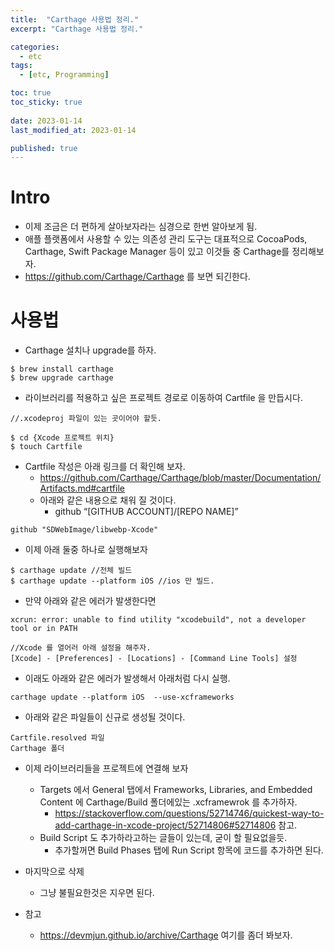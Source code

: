 ```yaml
---
title:  "Carthage 사용법 정리."
excerpt: "Carthage 사용법 정리."

categories:
  - etc
tags:
  - [etc, Programming]

toc: true
toc_sticky: true
 
date: 2023-01-14
last_modified_at: 2023-01-14

published: true
---
```


# Intro
* 이제 조금은 더 편하게 살아보자라는 심경으로 한번 알아보게 됨.
* 애플 플랫폼에서 사용할 수 있는 의존성 관리 도구는 대표적으로 CocoaPods, Carthage, Swift Package Manager 등이 있고 이것들 중 Carthage를 정리해보자.
* https://github.com/Carthage/Carthage 를 보면 되긴한다.

# 사용법
* Carthage 설치나 upgrade를 하자.
```
$ brew install carthage
$ brew upgrade carthage

```

* 라이브러리를 적용하고 싶은 프로젝트 경로로 이동하여 Cartfile 을 만듭시다.

```
//.xcodeproj 파일이 있는 곳이어야 할듯.

$ cd {Xcode 프로젝트 위치}
$ touch Cartfile

```

* Cartfile 작성은 아래 링크를 더 확인해 보자.
  * https://github.com/Carthage/Carthage/blob/master/Documentation/Artifacts.md#cartfile
  * 아래와 같은 내용으로 채워 질 것이다.
    * github “[GITHUB ACCOUNT]/[REPO NAME]”

```
github "SDWebImage/libwebp-Xcode"
```

* 이제 아래 둘중 하나로 실행해보자

```
$ carthage update //전체 빌드
$ carthage update --platform iOS //ios 만 빌드.
```
* 만약 아래와 같은 에러가 발생한다면

```
xcrun: error: unable to find utility "xcodebuild", not a developer tool or in PATH

//Xcode 를 열어러 아래 설정을 해주자.
[Xcode] - [Preferences] - [Locations] - [Command Line Tools] 설정
```

* 이래도 아래와 같은 에러가 발생해서 아래처럼 다시 실행.

```
carthage update --platform iOS  --use-xcframeworks   
```


* 아래와 같은 파일들이 신규로 생성될 것이다.

```
Cartfile.resolved 파일
Carthage 폴더
```

* 이제 라이브러리들을 프로젝트에 연결해 보자
  * Targets 에서 General 탭에서 Frameworks, Libraries, and Embedded Content 에 Carthage/Build 폴더에있는 .xcframewrok 를 추가하자.
    * https://stackoverflow.com/questions/52714746/quickest-way-to-add-carthage-in-xcode-project/52714806#52714806 참고.
  * Build Script 도 추가하라고하는 글들이 있는데, 굳이 할 필요없을듯.
    * 추가할꺼면 Build Phases 탭에 Run Script 항목에 코드를 추가하면 된다.

* 마지막으로 삭제
	* 그냥 불필요한것은 지우면 된다.


* 참고
  * https://devmjun.github.io/archive/Carthage 여기를 좀더 봐보자.